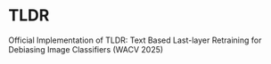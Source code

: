 # TLDR
Official Implementation of TLDR: Text Based Last-layer Retraining for Debiasing Image Classifiers (WACV 2025)
